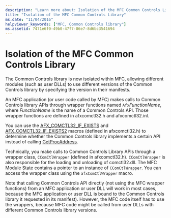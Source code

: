 ```yaml
---
description: "Learn more about: Isolation of the MFC Common Controls Library"
title: "Isolation of the MFC Common Controls Library"
ms.date: "11/04/2016"
helpviewer_keywords: ["MFC, Common Controls library"]
ms.assetid: 7471e6f0-49b0-47f7-86e7-8d6bc3541694
---
```

# Isolation of the MFC Common Controls Library

The Common Controls library is now isolated within MFC, allowing different modules (such as user DLLs) to use different versions of the Common Controls library by specifying the version in their manifests.

An MFC application (or user code called by MFC) makes calls to Common Controls library APIs through wrapper functions named `Afx`*FunctionName*, where *FunctionName* is the name of a Common Controls API. Those wrapper functions are defined in afxcomctl32.h and afxcomctl32.inl.

You can use the [AFX_COMCTL32_IF_EXISTS](reference/run-time-object-model-services.md#afx_comctl32_if_exists) and [AFX_COMCTL32_IF_EXISTS2](reference/run-time-object-model-services.md#afx_comctl32_if_exists2) macros (defined in afxcomctl32.h) to determine whether the Common Controls library implements a certain API instead of calling [GetProcAddress](../build/getprocaddress.md).

Technically, you make calls to Common Controls Library APIs through a wrapper class, `CComCtlWrapper` (defined in afxcomctl32.h). `CComCtlWrapper` is also responsible for the loading and unloading of comctl32.dll. The MFC Module State contains a pointer to an instance of `CComCtlWrapper`. You can access the wrapper class using the `afxComCtlWrapper` macro.

Note that calling Common Controls API directly (not using the MFC wrapper functions) from an MFC application or user DLL will work in most cases, because the MFC application or user DLL is bound to the Common Controls library it requested in its manifest). However, the MFC code itself has to use the wrappers, because MFC code might be called from user DLLs with different Common Controls library versions.
